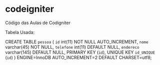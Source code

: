 # codeigniter
Código das Aulas de Codigniter

Tabela Usada:

CREATE TABLE `pessoa` (
  `id` int(11) NOT NULL AUTO_INCREMENT,
  `nome` varchar(45) NOT NULL,
  `telefone` int(11) DEFAULT NULL,
  `endereco` varchar(145) DEFAULT NULL,
  PRIMARY KEY (`id`),
  UNIQUE KEY `id_UNIQUE` (`id`)
) ENGINE=InnoDB AUTO_INCREMENT=2 DEFAULT CHARSET=utf8;
